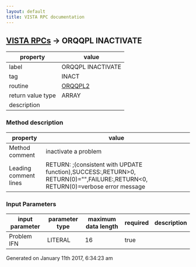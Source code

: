 ```yaml
---
layout: default
title: VISTA RPC documentation
---
```




## [VISTA RPCs](TableOfContent.md) &#8594; ORQQPL INACTIVATE 

 property | value 
--- | --- 
 label | ORQQPL INACTIVATE
 tag | INACT
 routine | [ORQQPL2](http://code.osehra.org/dox/Routine_ORQQPL2_source.html)
 return value type | ARRAY
 description | 


### Method description

 property | value 
--- | --- 
 Method comment | inactivate a problem
 Leading comment lines | RETURN:  ;(consistent with UPDATE function),SUCCESS:,RETURN>0, RETURN(0)="",FAILURE:,RETURN<0, RETURN(0)=verbose error message

### Input Parameters

| input parameter | parameter type | maximum data length | required | description | 
| --- | --- | --- | --- | --- | 
| Problem IFN | LITERAL | 16 | true |  | 




Generated on January 11th 2017, 6:34:23 am